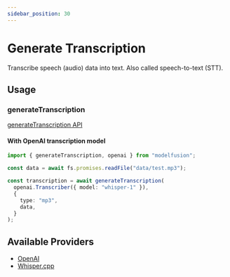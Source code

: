 ```yaml
---
sidebar_position: 30
---
```


# Generate Transcription

Transcribe speech (audio) data into text. Also called speech-to-text (STT).

## Usage

### generateTranscription

[generateTranscription API](/api/modules#generatetranscription)

#### With OpenAI transcription model

```ts
import { generateTranscription, openai } from "modelfusion";

const data = await fs.promises.readFile("data/test.mp3");

const transcription = await generateTranscription(
  openai.Transcriber({ model: "whisper-1" }),
  {
    type: "mp3",
    data,
  }
);
```

## Available Providers

- [OpenAI](/integration/model-provider/openai)
- [Whisper.cpp](/integration/model-provider/whispercpp)
